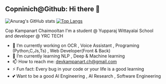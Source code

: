 ## Copninich@Github: Hi there 👋
![Anurag's GitHub stats](https://github-readme-stats.vercel.app/api?username=copninich&hide=issues&theme=dracula&show_icons=true) [![Top Langs](https://github-readme-stats.vercel.app/api/top-langs/?username=copninich&layout=compact&theme=dracula)](https://github.com/anuraghazra/github-readme-stats)

Cop Kampanart Chaimooltan I'm a student @ Yupparaj Wittayalai School and developer @ YRC TECH 

- 🔭 I’m currently working on OCR , Voice Assistant , Programing (Python,C,Js,Ts) , Web Developer(Front & Back)
- 🌱 I’m currently learning NLP , Deep & Machine learning 
- 📫 How to reach me: devkampanart.ch@gmail.com
- ⚡ Fun fact: Every bug in your code or your life is a good learning
- 💕 Want to be a good AI Engineering , AI Research , Software Engineering




